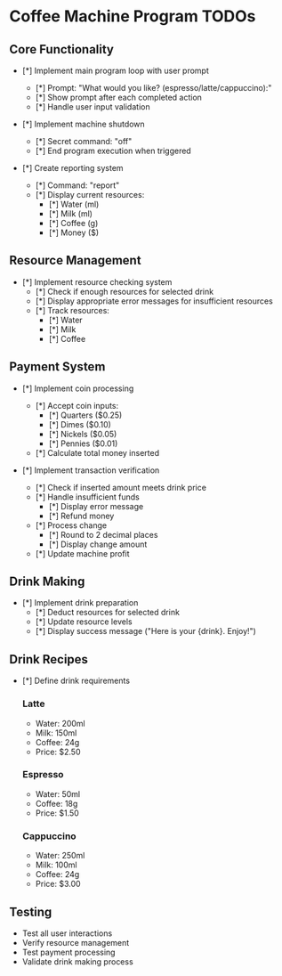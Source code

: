 # Coffee Machine Program TODOs

## Core Functionality
- [*] Implement main program loop with user prompt
  - [*] Prompt: "What would you like? (espresso/latte/cappuccino):"
  - [*] Show prompt after each completed action
  - [*] Handle user input validation

- [*] Implement machine shutdown
  - [*] Secret command: "off"
  - [*] End program execution when triggered

- [*] Create reporting system
  - [*] Command: "report"
  - [*] Display current resources:
    - [*] Water (ml)
    - [*] Milk (ml)
    - [*] Coffee (g)
    - [*] Money ($)

## Resource Management
- [*] Implement resource checking system
  - [*] Check if enough resources for selected drink
  - [*] Display appropriate error messages for insufficient resources
  - [*] Track resources:
    - [*] Water
    - [*] Milk
    - [*] Coffee

## Payment System
- [*] Implement coin processing
  - [*] Accept coin inputs:
    - [*] Quarters ($0.25)
    - [*] Dimes ($0.10)
    - [*] Nickels ($0.05)
    - [*] Pennies ($0.01)
  - [*] Calculate total money inserted

- [*] Implement transaction verification
  - [*] Check if inserted amount meets drink price
  - [*] Handle insufficient funds
    - [*] Display error message
    - [*] Refund money
  - [*] Process change
    - [*] Round to 2 decimal places
    - [*] Display change amount
  - [*] Update machine profit

## Drink Making
- [*] Implement drink preparation
  - [*] Deduct resources for selected drink
  - [*] Update resource levels
  - [*] Display success message ("Here is your {drink}. Enjoy!")

## Drink Recipes
- [*] Define drink requirements
  ### Latte
  - Water: 200ml
  - Milk: 150ml
  - Coffee: 24g
  - Price: $2.50

  ### Espresso
  - Water: 50ml
  - Coffee: 18g
  - Price: $1.50

  ### Cappuccino
  - Water: 250ml
  - Milk: 100ml
  - Coffee: 24g
  - Price: $3.00

## Testing
- Test all user interactions
- Verify resource management
- Test payment processing
- Validate drink making process